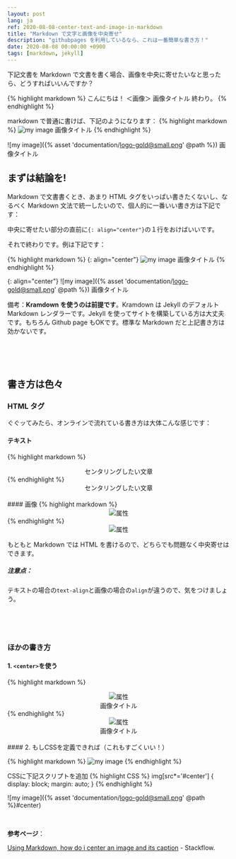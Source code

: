 ```yaml
---
layout: post
lang: ja
ref: 2020-08-08-center-text-and-image-in-markdown
title: "Markdown で文字と画像を中央寄せ"
description: "githubpages を利用しているなら、これは一番簡単な書き方！"
date: 2020-08-08 00:00:00 +0900
tags: [markdown, jekyll]
---
```


下記文書を Markdown で文書を書く場合、画像を中央に寄せたいなと思ったら、どうすればいいんですか？

{% highlight markdown %}
こんにちは！
        ＜画像＞
        画像タイトル
終わり。
{% endhighlight %}

markdown で普通に書けば、下記のようになります：
{% highlight markdown %}
![my image](/img/myImage.jpg)
画像タイトル
{% endhighlight %}

![my image]({% asset 'documentation/logo-gold@small.png' @path %})
画像タイトル


## まずは結論を!

Markdown で文書書くとき、あまり HTML タグをいっぱい書きたくないし、なるべく Markdown 文法で統一したいので、個人的に一番いい書き方は下記です：

中央に寄せたい部分の直前に`{: align="center"}`の１行をおけばいいです。

それで終わりです。例は下記です：

{% highlight markdown %}
{: align="center"}
![my image](/img/myImage.jpg)
画像タイトル
{% endhighlight %}

{: align="center"}
![my image]({% asset 'documentation/logo-gold@small.png' @path %})
画像タイトル

備考：**Kramdown を使うのは前提です**。Kramdown は Jekyll のデフォルト Markdown レンダラーです。Jekyll を使ってサイトを構築している方は大丈夫です。もちろん Github page もOKです。標準な Markdown だと上記書き方は効かないです。

<br />
<br />
<br />

## 書き方は色々

### HTML タグ

ぐぐッてみたら、オンラインで流れている書き方は大体こんな感じです：

#### テキスト
{% highlight markdown %}
<div style="text-align: center;">
    センタリングしたい文章
</div>
{% endhighlight %}

<div style="text-align: center;">
    センタリングしたい文章
</div>
<br />
#### 画像
{% highlight markdown %}
<div align="center">
    <img src="画像のPATH" alt="属性">
</div>
{% endhighlight %}

<div align="center">
    <img src="{% asset 'documentation/logo-gold@small.png' @path %}" alt="属性">
</div>

もともと Markdown では HTML を書けるので、どちらでも問題なく中央寄せはできます。

##### 注意点：

テキストの場合の`text-align`と画像の場合の`align`が違うので、気をつけましょう。


<br />
<br />
<br />


### ほかの書き方

#### 1. `<center>`を使う

{% highlight markdown %}
<center><img src="画像のPATH" alt="属性"></center>
<center>画像タイトル</center>
{% endhighlight %}

<center><img src="{% asset 'documentation/logo-gold@small.png' @path %}" alt="属性" title="タイトル"></center>
<center>画像タイトル</center>

<br />
#### 2. もしCSSを定義できれば（これもすごくいい！）

{% highlight markdown %}
![my image](/img/myImage.jpg#center)
{% endhighlight %}

CSSに下記スクリプトを追加
{% highlight CSS %}
img[src*='#center'] { 
    display: block;
    margin: auto;
}
{% endhighlight %}

![my image]({% asset 'documentation/logo-gold@small.png' @path %}#center)


<br />

**参考ページ**：

[Using Markdown, how do i center an image and its caption](
https://stackoverflow.com/questions/3912694/using-markdown-how-do-i-center-an-image-and-its-caption) - Stackflow.

